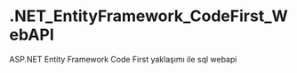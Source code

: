 # .NET_EntityFramework_CodeFirst_WebAPI
 ASP.NET Entity Framework Code First yaklaşımı ile sql webapi 
